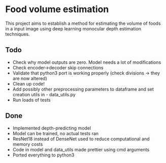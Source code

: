 # Food volume estimation
This project aims to establish a method for estimating the volume of foods in a input image using deep learning monocular depth estimation techniques.

## Todo
- Check why model outputs are zero. Model needs a lot of modifications
- Check encoder->decoder skip connections
- Validate that python3 port is working properly (check divisions -> they are now altered)
- Clean up code!
- Add possibly other preprocessing parameters to dataframe and set creation utils in - data_utils.py
- Run loads of tests

## Done
- Implemented depth-predicting model
- Model can be trained, no actual tests ran
- ResNet18 instead of DenseNet used to reduce computational and memory costs
- Code in model and data_utils made prettier using cmd arguments
- Ported everything to python3

